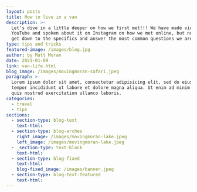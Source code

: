 ```yaml
---
layout: posts
title: How to live in a van
description: >-
  Let’s dive in a little deeper on how we first met!!! We have made videos on
  YouTube and spoken about it on Instagram on how we met online, but now let’s
  get down to the specifics and answer the most common questions we are asked.
type: tips and tricks
featured-image: /images/blog.jpg
author: by Matt Moran
date: 2021-01-09
link: van-life.html
blog_image: /images/movingmoran-safari.jpeg
paragraph: >-
  Lorem ipsum dolor sit amet, consectetur adipisicing elit, sed do eiusmod
  tempor incididunt ut labore et dolore magna aliqua. Ut enim ad minim veniam,
  quis nostrud exercitation ullamco laboris.
categories:
  - travel
  - tips
sections:
  - section-type: blog-text
    text-html:
  - section-type: blog-arches
    right_image: /images/movingmoran-lake.jpeg
    left_image: /images/movingmoran-lake.jpeg
  - _section-type: text-block
    text-html: 
  - section-type: blog-fixed
    text-html:
    blog-fixed_image: /images/banner.jpeg
  - section-type: blog-text-featured
    text-html:
---
```

